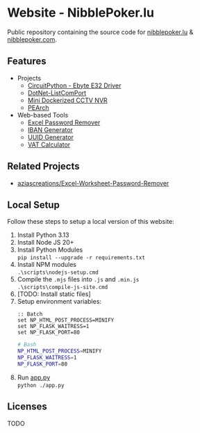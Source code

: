 # Website - NibblePoker.lu
Public repository containing the source code for [nibblepoker.lu](https://nibblepoker.lu/) &
[nibblepoker.com](https://nibblepoker.com/).


## Features
* Projects
  * [CircuitPython - Ebyte E32 Driver](https://nibblepoker.lu/content/circuitpython-ebyte-e32/)
  * [DotNet-ListComPort](https://nibblepoker.lu/content/lscom-cli-dotnet/)
  * [Mini Dockerized CCTV NVR](https://nibblepoker.lu/content/docker-mini-cctv-nvr/)
  * [PEArch](https://nibblepoker.lu/content/pearch/)
* Web-based Tools
  * [Excel Password Remover](https://nibblepoker.lu/tools/excel-password-remover/)
  * [IBAN Generator](https://nibblepoker.lu/tools/iban-generator/)
  * [UUID Generator](https://nibblepoker.lu/tools/uuid-generator/)
  * [VAT Calculator](https://nibblepoker.lu/tools/vat-calculator/)


## Related Projects
* [aziascreations/Excel-Worksheet-Password-Remover](https://github.com/aziascreations/Excel-Worksheet-Password-Remover)


## Local Setup
Follow these steps to setup a local version of this website:
1. Install Python 3.13
2. Install Node JS 20+
3. Install Python Modules \
   `pip install --upgrade -r requirements.txt`
4. Install NPM modules \
   `.\scripts\nodejs-setup.cmd`
5. Compile the `.mjs` files into `.js` and `.min.js` \
   `.\scripts\compile-js-site.cmd`
6. [TODO: Install static files]
7. Setup environment variables:
   ```batch
   :: Batch
   set NP_HTML_POST_PROCESS=MINIFY
   set NP_FLASK_WAITRESS=1
   set NP_FLASK_PORT=80
   ```
   ```bash
   # Bash
   NP_HTML_POST_PROCESS=MINIFY
   NP_FLASK_WAITRESS=1
   NP_FLASK_PORT=80
   ```
8. Run [app.py](app.py) \
   `python ./app.py`


## Licenses
TODO
